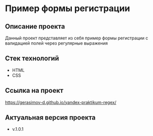 # Пример формы регистрации
## Описание проекта
Данный проект представляет из себя пример формы регистрации с валидацией полей через регулярные выражения
## Стек технологий
- HTML
- CSS
## Ссылка на проект
https://gerasimov-d.github.io/yandex-praktikum-regex/
## Актуальная версия проекта
- v.1.0.1